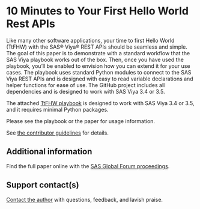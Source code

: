 # 10 Minutes to Your First Hello World  Rest APIs                                                             

Like many other software applications, your time to first Hello World (TtFHW) with the SAS® Viya® REST APIs should be seamless and simple. The goal of this paper is to demonstrate with a standard workflow that the SAS Viya playbook works out of the box. Then, once you have used the playbook, you’ll be enabled to envision how you can extend it for your use cases. The playbook uses standard Python modules to connect to the SAS Viya REST APIs and is designed with easy to read variable declarations and helper functions for ease of use. The GitHub project includes all dependencies and is designed to work with SAS Viya 3.4 or 3.5.

The attached [TtFHW playbook](4278_TenMinutesToYourFirstHelloWorld_REST-APIs_SGF2020.ipynb) is designed to work with SAS Viya 3.4 or 3.5, and it requires minimal Python packages.

Please see the playbook or the paper for usage information.

See [the contributor guidelines](../../CONTRIBUTING.md) for details. 

## Additional information

Find the full paper online with the [SAS Global Forum proceedings](https://www.sas.com/en_us/events/sas-global-forum/program/proceedings.html).

## Support contact(s)

[Contact the author](https://www.linkedin.com/in/andybouts/) with questions, feedback, and lavish praise.                                                                                                                                                                                                                                                                                                                                                                                                                                  
